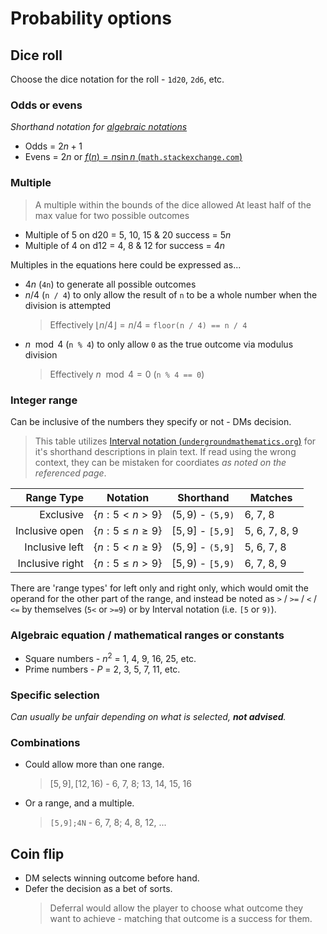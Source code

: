 # Probability options

## Dice roll

Choose the dice notation for the roll - `1d20`, `2d6`, etc.

### Odds or evens

_Shorthand notation for [algebraic notations](#algebraic-equation--mathematical-ranges-or-constants)_

- Odds = $2n+1$
- Evens = $2n$ or [$f(n)=n\sin{n}$ (`math.stackexchange.com`)](https://math.stackexchange.com/a/3899831)

### Multiple

> A multiple within the bounds of the dice allowed
  > At least half of the max value for two possible outcomes
  
- Multiple of 5 on d20 = 5, 10, 15 & 20 success = $5n$
- Multiple of 4 on d12 = 4, 8 & 12 for success = $4n$

Multiples in the equations here could be expressed as...

- $4n$ (`4n`) to generate all possible outcomes
- $n / 4$ (`n / 4`) to only allow the result of `n` to be a whole number when the division is attempted
  > Effectively $\lfloor{n / 4}\rfloor = n / 4$ = `floor(n / 4) == n / 4`
- $n\mod4$ (`n % 4`) to only allow `0` as the true outcome via modulus division
  > Effectively $n\mod4=0$ (`n % 4 == 0`)

### Integer range

Can be inclusive of the numbers they specify or not - DMs decision.

> This table utilizes [Interval notation (`undergroundmathematics.org`)](https://undergroundmathematics.org/glossary/interval-notation) for it's shorthand descriptions in plain text. If read using the wrong context, they can be mistaken for coordiates _as noted on the referenced page_.

|      Range Type | Notation            | Shorthand          | Matches       |
| ---------------:|:-------------------:|:------------------:| ------------- |
|       Exclusive | $\{n:5< n >9\}$     | $(5,9)$ - `(5,9)`  | 6, 7, 8       |
|  Inclusive open | $\{n:5\le n\ge 9\}$ | $[5,9]$ - `[5,9]`  | 5, 6, 7, 8, 9 |
|  Inclusive left | $\{n:5<n\ge9\}$     | $(5,9]$ - `(5,9]`  | 5, 6, 7, 8    |
| Inclusive right | $\{n:5\le n>9\}$    | $[5,9)$ - `[5,9)`  | 6, 7, 8, 9    |

There are 'range types' for left only and right only, which would omit the operand for the other part of the range, and instead be noted as `>` / `>=` / `<` / `<=` by themselves (`5<` or `>=9`) or by Interval notation (i.e. `[5` or `9)`).

### Algebraic equation / mathematical ranges or constants

- Square numbers - $n^2$ = 1, 4, 9, 16, 25, etc.
- Prime numbers - $P$ = 2, 3, 5, 7, 11, etc.

### Specific selection

_Can usually be unfair depending on what is selected, **not advised**._

### Combinations

- Could allow more than one range.
  > $[5,9],[12,16)$ - 6, 7, 8; 13, 14, 15, 16
- Or a range, and a multiple.
  > `[5,9];4N` - 6, 7, 8; 4, 8, 12, ...

## Coin flip

- DM selects winning outcome before hand.
- Defer the decision as a bet of sorts.
  > Deferral would allow the player to choose what outcome they want to achieve - matching that outcome is a success for them.
